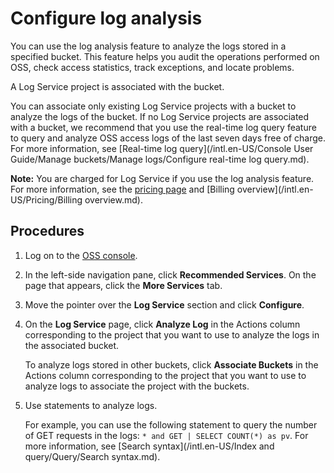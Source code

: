 # Configure log analysis

You can use the log analysis feature to analyze the logs stored in a specified bucket. This feature helps you audit the operations performed on OSS, check access statistics, track exceptions, and locate problems.

A Log Service project is associated with the bucket.

You can associate only existing Log Service projects with a bucket to analyze the logs of the bucket. If no Log Service projects are associated with a bucket, we recommend that you use the real-time log query feature to query and analyze OSS access logs of the last seven days free of charge. For more information, see [Real-time log query](/intl.en-US/Console User Guide/Manage buckets/Manage logs/Configure real-time log query.md).

**Note:** You are charged for Log Service if you use the log analysis feature. For more information, see the [pricing page](https://www.alibabacloud.com/product/log-service/pricing) and [Billing overview](/intl.en-US/Pricing/Billing overview.md).

## Procedures

1.  Log on to the [OSS console](https://oss.console.aliyun.com/).

2.  In the left-side navigation pane, click **Recommended Services**. On the page that appears, click the **More Services** tab.

3.  Move the pointer over the **Log Service** section and click **Configure**.

4.  On the **Log Service** page, click **Analyze Log** in the Actions column corresponding to the project that you want to use to analyze the logs in the associated bucket.

    To analyze logs stored in other buckets, click **Associate Buckets** in the Actions column corresponding to the project that you want to use to analyze logs to associate the project with the buckets.

5.  Use statements to analyze logs.

    For example, you can use the following statement to query the number of GET requests in the logs: `* and GET | SELECT COUNT(*) as pv`. For more information, see [Search syntax](/intl.en-US/Index and query/Query/Search syntax.md).


